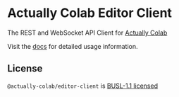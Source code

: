 # Actually Colab Editor Client

The REST and WebSocket API Client for [Actually Colab](https://actuallycolab.org)

Visit the [docs](https://docs.actuallycolab.org) for detailed usage information.

## License

`@actually-colab/editor-client` is [BUSL-1.1 licensed](https://github.com/actually-colab/editor/blob/main/client/LICENSE)
